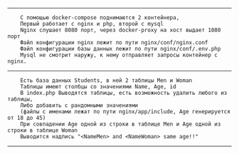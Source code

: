 --------------------

        С помощью docker-compose поднимаются 2 контейнера, 
        Первый работает с nginx и php, второй с mysql
        Nginx слушает 8080 порт, через docker-proxy на хост выдает 1080 порт
        Файл конфигурации nginx лежит по пути nginx/conf/nginx.conf
        Файл конфигурации базы данных лежит по пути nginx/conf/.env.php
        Mysql не смотрит наружу, к нему отправляет запросы контейнер с nginx.

--------------------

        Есть база данных Students, в ней 2 таблицы Men и Woman
        Таблицы имеют столбцы со значениями Name, Age, id
        В index.php Выводятся таблицы, есть возможность удалить любого из таблицы, 
        Либо добавить с рандомными значениями 
        (файлы с именами лежат по пути nginx/app/include, Age генерируется от 18 до 45)
        При совпадении Age одной из строки в таблице Men и Age одной из строки в таблице Woman
        Выводится надпись "<NameMen> and <NameWoman> same age!!"

-------------------

